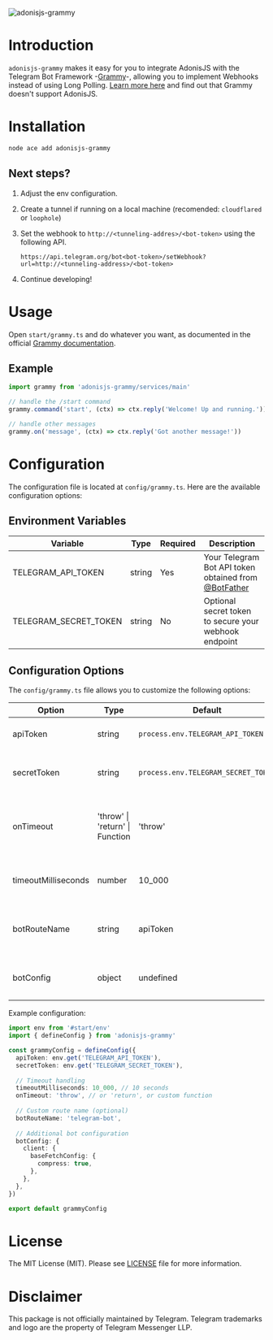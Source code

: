 ![adonisjs-grammy](https://socialify.git.ci/sooluh/adonisjs-grammy/image?description=1&descriptionEditable=Grammy%20Web%20Framework%20Adapter%20for%20AdonisJS.&font=Jost&forks=1&issues=1&logo=https%3A%2F%2Ftelegram.org%2Fimg%2Ft_logo.svg&name=1&owner=1&pattern=Charlie%20Brown&pulls=1&stargazers=1&theme=Auto)

# Introduction

`adonisjs-grammy` makes it easy for you to integrate AdonisJS with the Telegram Bot Framework
-[Grammy](https://grammy.dev)-, allowing you to implement Webhooks instead of using Long Polling.
[Learn more here](https://grammy.dev/guide/deployment-types#how-to-use-webhooks) and find out that
Grammy doesn't support AdonisJS.

# Installation

```bash
node ace add adonisjs-grammy
```

## Next steps?

1. Adjust the env configuration.
2. Create a tunnel if running on a local machine (recomended: `cloudflared` or `loophole`)
3. Set the webhook to `http://<tunneling-addres>/<bot-token>` using the following API.

   ```
   https://api.telegram.org/bot<bot-token>/setWebhook?url=http://<tunneling-address>/<bot-token>
   ```

4. Continue developing!

# Usage

Open `start/grammy.ts` and do whatever you want, as documented in the official
[Grammy documentation](https://grammy.dev/guide/getting-started).

## Example

```ts
import grammy from 'adonisjs-grammy/services/main'

// handle the /start command
grammy.command('start', (ctx) => ctx.reply('Welcome! Up and running.'))

// handle other messages
grammy.on('message', (ctx) => ctx.reply('Got another message!'))
```

# Configuration

The configuration file is located at `config/grammy.ts`. Here are the available configuration options:

## Environment Variables

| Variable | Type | Required | Description |
|----------|------|----------|-------------|
| TELEGRAM_API_TOKEN | string | Yes | Your Telegram Bot API token obtained from [@BotFather](https://t.me/BotFather) |
| TELEGRAM_SECRET_TOKEN | string | No | Optional secret token to secure your webhook endpoint |

## Configuration Options

The `config/grammy.ts` file allows you to customize the following options:

| Option | Type | Default | Description |
|--------|------|---------|-------------|
| apiToken | string | `process.env.TELEGRAM_API_TOKEN` | The Telegram Bot API token |
| secretToken | string | `process.env.TELEGRAM_SECRET_TOKEN` | Optional secret token for webhook security |
| onTimeout | 'throw' \| 'return' \| Function | 'throw' | Defines behavior when webhook request times out |
| timeoutMilliseconds | number | 10_000 | Webhook request timeout in milliseconds |
| botRouteName | string | apiToken | Custom route name for the webhook endpoint |
| botConfig | object | undefined | Additional [bot configuration options](https://grammy.dev/ref/core/botconfig#botconfig) |

Example configuration:

```typescript
import env from '#start/env'
import { defineConfig } from 'adonisjs-grammy'

const grammyConfig = defineConfig({
  apiToken: env.get('TELEGRAM_API_TOKEN'),
  secretToken: env.get('TELEGRAM_SECRET_TOKEN'),
  
  // Timeout handling
  timeoutMilliseconds: 10_000, // 10 seconds
  onTimeout: 'throw', // or 'return', or custom function
  
  // Custom route name (optional)
  botRouteName: 'telegram-bot',
  
  // Additional bot configuration
  botConfig: {
    client: {
      baseFetchConfig: {
        compress: true,
      },
    },
  },
})

export default grammyConfig
```


# License

The MIT License (MIT). Please see [LICENSE](./LICENSE.md) file for more information.

# Disclaimer

This package is not officially maintained by Telegram. Telegram trademarks and logo are the
property of Telegram Messenger LLP.

